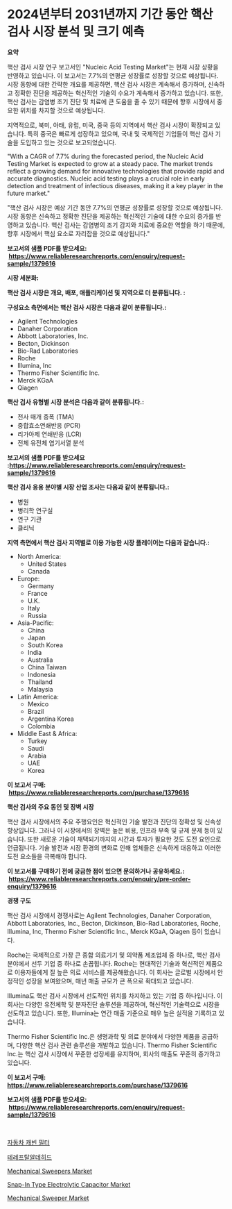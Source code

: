 <p><h1>2024년부터 2031년까지 기간 동안 핵산 검사 시장 분석 및 크기 예측</h1></p><p><strong>요약</strong></p>
<p><p>핵산 검사 시장 연구 보고서인 "Nucleic Acid Testing Market"는 현재 시장 상황을 반영하고 있습니다. 이 보고서는 7.7%의 연평균 성장률로 성장할 것으로 예상됩니다. 시장 동향에 대한 간략한 개요를 제공하면, 핵산 검사 시장은 계속해서 증가하며, 신속하고 정확한 진단을 제공하는 혁신적인 기술의 수요가 계속해서 증가하고 있습니다. 또한, 핵산 검사는 감염병 조기 진단 및 치료에 큰 도움을 줄 수 있기 때문에 향후 시장에서 중요한 위치를 차지할 것으로 예상됩니다.</p><p>지역적으로, 북미, 아태, 유럽, 미국, 중국 등의 지역에서 핵산 검사 시장이 확장되고 있습니다. 특히 중국은 빠르게 성장하고 있으며, 국내 및 국제적인 기업들이 핵산 검사 기술을 도입하고 있는 것으로 보고되었습니다.</p><p>"With a CAGR of 7.7% during the forecasted period, the Nucleic Acid Testing Market is expected to grow at a steady pace. The market trends reflect a growing demand for innovative technologies that provide rapid and accurate diagnostics. Nucleic acid testing plays a crucial role in early detection and treatment of infectious diseases, making it a key player in the future market."</p><p>"핵산 검사 시장은 예상 기간 동안 7.7%의 연평균 성장률로 성장할 것으로 예상됩니다. 시장 동향은 신속하고 정확한 진단을 제공하는 혁신적인 기술에 대한 수요의 증가를 반영하고 있습니다. 핵산 검사는 감염병의 조기 감지와 치료에 중요한 역할을 하기 때문에, 향후 시장에서 핵심 요소로 자리잡을 것으로 예상됩니다."</p></p>
<p><strong>보고서의 샘플 PDF를 받으세요: &nbsp;<a href="https://www.reliableresearchreports.com/enquiry/request-sample/1379616">https://www.reliableresearchreports.com/enquiry/request-sample/1379616</a></strong></p>
<p><strong>시장 세분화:</strong></p>
<p><strong> 핵산 검사 시장은 개요, 배포, 애플리케이션 및 지역으로 더 분류됩니다. :</strong></p>
<p><strong>구성요소 측면에서는 핵산 검사 시장은 다음과 같이 분류됩니다.:</strong></p>
<p><ul><li>Agilent Technologies</li><li>Danaher Corporation</li><li>Abbott Laboratories, Inc.</li><li>Becton, Dickinson</li><li>Bio-Rad Laboratories</li><li>Roche</li><li>Illumina, Inc</li><li>Thermo Fisher Scientific Inc.</li><li>Merck KGaA</li><li>Qiagen</li></ul></p>
<p><strong> 핵산 검사 유형별 시장 분석은 다음과 같이 분류됩니다.:</strong></p>
<p><ul><li>전사 매개 증폭 (TMA)</li><li>중합효소연쇄반응 (PCR)</li><li>리가아제 연쇄반응 (LCR)</li><li>전체 유전체 염기서열 분석</li></ul></p>
<p><strong>보고서의 샘플 PDF를 받으세요 :<a href="https://www.reliableresearchreports.com/enquiry/request-sample/1379616">https://www.reliableresearchreports.com/enquiry/request-sample/1379616</a></strong></p>
<p><strong> 핵산 검사 응용 분야별 시장 산업 조사는 다음과 같이 분류됩니다.:</strong></p>
<p><ul><li>병원</li><li>병리학 연구실</li><li>연구 기관</li><li>클리닉</li></ul></p>
<p><strong>지역 측면에서 핵산 검사 지역별로 이용 가능한 시장 플레이어는 다음과 같습니다.:</strong></p>
<p><ul>
    <li>
        North America:
        <ul>
            <li>United States</li>
            <li>Canada</li>
        </ul>
    </li>
    <li>
        Europe:
        <ul>
            <li>Germany</li>
            <li>France</li>
            <li>U.K.</li>
            <li>Italy</li>
            <li>Russia</li>
        </ul>
    </li>
    <li>
        Asia-Pacific:
        <ul>
            <li>China</li>
            <li>Japan</li>
            <li>South Korea</li>
            <li>India</li>
            <li>Australia</li>
            <li>China Taiwan</li>
            <li>Indonesia</li>
            <li>Thailand</li>
            <li>Malaysia</li>
        </ul>
    </li>
    <li>
        Latin America:
        <ul>
            <li>Mexico</li>
            <li>Brazil</li>
            <li>Argentina Korea</li>
            <li>Colombia</li>
        </ul>
    </li>
    <li>
        Middle East & Africa:
        <ul>
            <li>Turkey</li>
            <li>Saudi</li>
            <li>Arabia</li>
            <li>UAE</li>
            <li>Korea</li>
        </ul>
    </li>
    </ul></p>
<p><strong>이 보고서 구매: &nbsp;<a href="https://www.reliableresearchreports.com/purchase/1379616">https://www.reliableresearchreports.com/purchase/1379616</a></strong></p>
<p><strong>핵산 검사의 주요 동인 및 장벽 시장</strong></p>
<p><p>핵산 검사 시장에서의 주요 주행요인은 혁신적인 기술 발전과 진단의 정확성 및 신속성 향상입니다. 그러나 이 시장에서의 장벽은 높은 비용, 인프라 부족 및 규제 문제 등이 있습니다. 또한 새로운 기술이 채택되기까지의 시간과 투자가 필요한 것도 도전 요인으로 언급됩니다. 기술 발전과 시장 환경의 변화로 인해 업체들은 신속하게 대응하고 이러한 도전 요소들을 극복해야 합니다.</p></p>
<p><strong>이 보고서를 구매하기 전에 궁금한 점이 있으면 문의하거나 공유하세요.: &nbsp;<a href="https://www.reliableresearchreports.com/enquiry/pre-order-enquiry/1379616">https://www.reliableresearchreports.com/enquiry/pre-order-enquiry/1379616</a></strong></p>
<p><strong>경쟁 구도</strong></p>
<p><p>핵산 검사 시장에서 경쟁사로는 Agilent Technologies, Danaher Corporation, Abbott Laboratories, Inc., Becton, Dickinson, Bio-Rad Laboratories, Roche, Illumina, Inc, Thermo Fisher Scientific Inc., Merck KGaA, Qiagen 등이 있습니다. </p><p>Roche는 국제적으로 가장 큰 종합 의료기기 및 의약품 제조업체 중 하나로, 핵산 검사 분야에서 선두 기업 중 하나로 손꼽힙니다. Roche는 현대적인 기술과 혁신적인 제품으로 이용자들에게 질 높은 의료 서비스를 제공해왔습니다. 이 회사는 글로벌 시장에서 안정적인 성장을 보여왔으며, 매년 매출 규모가 큰 폭으로 확대되고 있습니다.</p><p>Illumina도 핵산 검사 시장에서 선도적인 위치를 차지하고 있는 기업 중 하나입니다. 이 회사는 다양한 유전체학 및 분자진단 솔루션을 제공하며, 혁신적인 기술력으로 시장을 선도하고 있습니다. 또한, Illumina는 연간 매출 기준으로 매우 높은 실적을 기록하고 있습니다.</p><p>Thermo Fisher Scientific Inc.은 생명과학 및 의료 분야에서 다양한 제품을 공급하며, 다양한 핵산 검사 관련 솔루션을 개발하고 있습니다. Thermo Fisher Scientific Inc.는 핵산 검사 시장에서 꾸준한 성장세를 유지하며, 회사의 매출도 꾸준히 증가하고 있습니다.</p></p>
<p><strong>이 보고서 구매: &nbsp; <a href="https://www.reliableresearchreports.com/purchase/1379616">https://www.reliableresearchreports.com/purchase/1379616</a></strong></p>
<p><strong>보고서의 샘플 PDF를 받으세요: &nbsp;<a href="https://www.reliableresearchreports.com/enquiry/request-sample/1379616">https://www.reliableresearchreports.com/enquiry/request-sample/1379616</a></strong><strong></strong></p>
<p>&nbsp;</p>
<p><p><a href="https://github.com/plelbej847484502/Market-Research-Report-List-1/blob/main/2128630186716.md">자동차 캐빈 필터</a></p><p><a href="https://github.com/vseigx30c9a1j/Market-Research-Report-List-1/blob/main/7648832186717.md">테레프탈알데히드</a></p><p><a href="https://issuu.com/reportprime-2/docs/mechanical-sweepers-market-size-2030.pptx">Mechanical Sweepers Market</a></p><p><a href="https://view.publitas.com/reportprime-1/snap-in-type-electrolytic-capacitor-market-size-share-trends-analysis-report-by-application-regional-outlook-competitive-strategies-and-segment-forecasts-2024-2031/">Snap-In Type Electrolytic Capacitor Market</a></p><p><a href="https://issuu.com/reportprime-2/docs/mechanical-sweeper-market-size-2030.pptx">Mechanical Sweeper Market</a></p></p>
